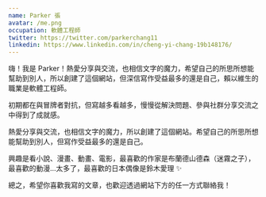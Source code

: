 ```yaml
---
name: Parker 張
avatar: /me.png
occupation: 軟體工程師
twitter: https://twitter.com/parkerchang11
linkedin: https://www.linkedin.com/in/cheng-yi-chang-19b148176/
---
```


嗨！我是 Parker！熱愛分享與交流，也相信文字的魔力，希望自己的所思所想能幫助到別人，所以創建了這個網站，但深信寫作受益最多的還是自己，賴以維生的職業是軟體工程師。

初期都在與冒牌者對抗，但寫越多看越多，慢慢從解決問題、參與社群分享交流之中得到了成就感。

熱愛分享與交流，也相信文字的魔力，所以創建了這個網站。希望自己的所思所想能幫助到別人，但寫作受益最多的還是自己。

興趣是看小說、漫畫、動畫、電影，最喜歡的作家是布蘭德山德森（迷霧之子），最喜歡的動漫...太多了，最喜歡的日本偶像是鈴木愛理 ✨

總之，希望你喜歡我寫的文章，也歡迎透過網站下方的任一方式聯絡我！

